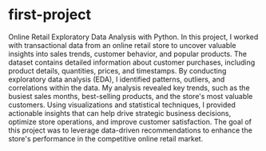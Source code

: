 # first-project
Online Retail Exploratory Data Analysis with Python.
In this project, I worked with transactional data from an online retail store to uncover valuable insights into sales trends, customer behavior, and popular products. 
The dataset contains detailed information about customer purchases, including product details, quantities, prices, and timestamps.
By conducting exploratory data analysis (EDA), I identified patterns, outliers, and correlations within the data.
My analysis revealed key trends, such as the busiest sales months, best-selling products, and the store's most valuable customers. 
Using visualizations and statistical techniques, I provided actionable insights that can help drive strategic business decisions, optimize store operations, and improve customer satisfaction.
The goal of this project was to leverage data-driven recommendations to enhance the store's performance in the competitive online retail market.
